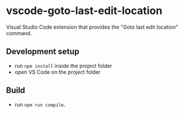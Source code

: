 # vscode-goto-last-edit-location
Visual Studio Code extension that provides the "Goto last edit location" command.

## Development setup
- run `npm install` inside the project folder
- open VS Code on the project folder

## Build
- run `npm run compile`.